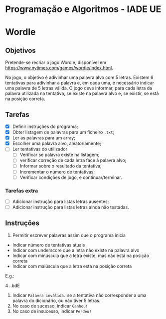 # Programação e Algoritmos - IADE UE <!-- omit in toc -->

# Wordle <!-- omit in toc -->

## Objetivos

Pretende-se recriar o jogo Wordle, disponível em <https://www.nytimes.com/games/wordle/index.html>.

No jogo, o objetivo é adivinhar uma palavra alvo com 5 letras. Existem 6 tentativas para adivinhar a palavra e, em cada uma, é necessário indicar uma palavra de 5 letras válida. O jogo deve informar, para cada letra da palavra utilizada na tentativa, se existe na palavra alvo e, se existir, se está na posição correta.

## Tarefas

- [x] Definir instruções do programa;
- [x] Obter listagem de palavras para um ficheiro `.txt`;
- [x] Ler as palavras para um array;
- [x] Escolher uma palavra alvo, aleatoriamente;
- [ ] Ler tentativas do utilizador
  - [ ] Verificar se palavra existe na listagem;
  - [ ] verificar correção de cada letra face à palavra alvo;
  - [ ] Informar sobre o resultado da tentativa;
  - [ ] Incrementar o número de tentativas;
  - [ ] Verificar condições de jogo, e continuar/terminar.

### Tarefas extra

- [ ] Adicionar instrução para listas letras ausentes;
- [ ] Adicionar instrução para listas letras ainda não testadas.

## Instruções

1. Permitir escrever palavras assim que o programa inicia

- Indicar número de tentativas atuais
- Indicar com underscore que a letra não existe na palavra alvo
- Indicar com minúscula que a letra existe, mas não está na posição correta
- Indicar com maiúscula que a letra está na posição correta

E.g.:

4 ..bdE

1. Indicar `Palavra inválida.` se a tentativa não corresponder a uma palavra do dicionário, ou não tiver 5 letras.
2. No caso de sucesso, indicar `Ganhou!`
3. No caso de insucesso, indicar `Perdeu!`
